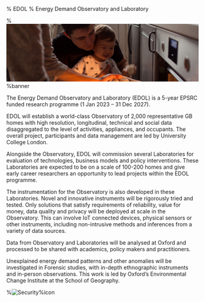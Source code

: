 % EDOL
% Energy Demand Observatory and Laboratory

%![CAPTION test](./img/stock/family.jpg)%banner

The Energy Demand Observatory and Laboratory (EDOL) is a 5-year EPSRC funded research programme (1 Jan 2023 – 31 Dec 2027). 

EDOL will establish a world-class Observatory of 2,000 representative GB homes with high resolution, longitudinal, technical and social data disaggregated to the level of activities, appliances, and occupants. The overall project, participants and data management are led by University College London.

Alongside the Observatory, EDOL will commission several Laboratories for evaluation of technologies, business models and policy interventions. These Laboratories are expected to be on a scale of 100-200 homes and give early career researchers an opportunity to lead projects within the EDOL programme.

The instrumentation for the Observatory is also developed in these Laboratories. Novel and innovative instruments will be rigorously tried and tested. Only solutions that satisfy requirements of reliability, value for money, data quality and privacy will be deployed at scale in the Observatory. This can involve IoT connected devices, physical sensors or other instruments, including non-intrusive methods and inferences from a variety of data sources.

Data from Observatory and Laboratories will be analysed at Oxford and processed to be shared with academics, policy makers and practitioners. 

Unexplained energy demand patterns and other anomalies will be investigated in Forensic studies, with in-depth ethnographic instruments and in-person observations. This work is led by Oxford’s Environmental Change Institute at the School of Geography.


%![Security](https://imgs.xkcd.com/comics/code_talkers.png)%icon
